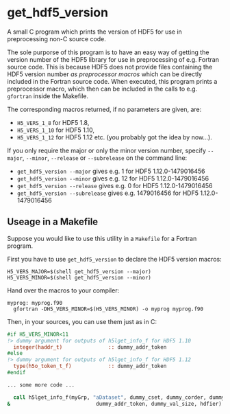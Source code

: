 # get_hdf5_version
A small C program which prints the version of HDF5 for use in preprocessing non-C source code.

The sole purporse of this program is to have an easy way of getting the version number
of the HDF5 library for use in preprocessing of e.g. Fortran source code.
This is because HDF5 does not provide files containing the HDF5 version number _as preprocessor macros_
which can be directly included in the Fortran source code.
When executed, this program prints a preprocessor macro, which then can be included
in the calls to e.g. `gfortran` inside the Makefile.

The corresponding macros returned, if no parameters are given, are:
* `H5_VERS_1_8`  for HDF5 1.8,
* `H5_VERS_1_10` for HDF5 1.10,
* `H5_VERS_1_12` for HDF5 1.12 etc. (you probably got the idea by now...).

If you only require the major or only the minor version number,
specify `--major`, `--minor`, `--release` or `--subrelease` on the command line:
* `get_hdf5_version --major` gives e.g.  1 for HDF5 1.12.0-1479016456
* `get_hdf5_version --minor` gives e.g. 12 for HDF5 1.12.0-1479016456
* `get_hdf5_version --release` gives e.g. 0 for HDF5 1.12.0-1479016456
* `get_hdf5_version --subrelease` gives e.g. 1479016456 for HDF5 1.12.0-1479016456

## Useage in a Makefile
Suppose you would like to use this utility in a `Makefile` for a Fortran program.

First you have to use `get_hdf5_version` to declare the HDF5 version macros:

```make
H5_VERS_MAJOR=$(shell get_hdf5_version --major)
H5_VERS_MINOR=$(shell get_hdf5_version --minor)
```

Hand over the macros to your compiler:

```make
myprog: myprog.f90
  gfortran -DH5_VERS_MINOR=$(H5_VERS_MINOR) -o myprog myprog.f90
```


Then, in your sources, you can use them just as in C:

```fortran
#if H5_VERS_MINOR<11
!> dummy argument for outputs of h5lget_info_f for HDF5 1.10
  integer(haddr_t)               :: dummy_addr_token
#else
!> dummy argument for outputs of h5lget_info_f for HDF5 1.12
  type(h5o_token_t_f)            :: dummy_addr_token
#endif

... some more code ...

  call h5lget_info_f(myGrp, "aDataset", dummy_cset, dummy_corder, dummy_f_corder_valid, dummy_link_type, & 
&                            dummy_addr_token, dummy_val_size, hdfier)
```

